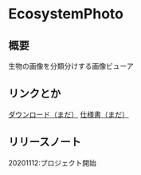 # EcosystemPhoto

## 概要
生物の画像を分類分けする画像ビューア

## リンクとか
[ダウンロード（まだ）]()
[仕様書（まだ）]()

## リリースノート
20201112:プロジェクト開始
